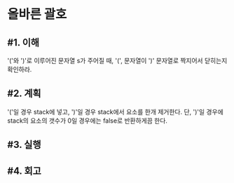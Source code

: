 올바른 괄호
====================

#1. 이해
-----------------
'('와 ')'로 이루어진 문자열 s가 주어질 때, '(', 문자열이 ')' 문자열로 짝지어서 닫히는지 확인하라.

#2. 계획
-----------------
'('일 경우 stack에 넣고, ')'일 경우 stack에서 요소를 한개 제거한다. 단, ')'일 경우에 stack의 요소의 갯수가 0일 경우에는 false로 반환하게끔 한다.

#3. 실행
-----------------

#4. 회고
-----------------